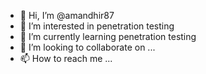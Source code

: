 - 👋 Hi, I’m @amandhir87
- 👀 I’m interested in penetration testing
- 🌱 I’m currently learning penetration testing
- 💞️ I’m looking to collaborate on ...
- 📫 How to reach me ...

<!---
amandhir87/amandhir87 is a ✨ special ✨ repository because its `README.md` (this file) appears on your GitHub profile.
You can click the Preview link to take a look at your changes.
--->
